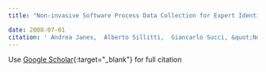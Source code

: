 ```yaml
---
title: "Non-invasive Software Process Data Collection for Expert Identification"

date: 2008-07-01
citation: ' Andrea Janes,  Alberto Sillitti,  Giancarlo Succi, &quot;Non-invasive Software Process Data Collection for Expert Identification.&quot;, 2008.'
---
```

Use [Google Scholar](https://scholar.google.com/scholar?q=Non+invasive+Software+Process+Data+Collection+for+Expert+Identification){:target="_blank"} for full citation